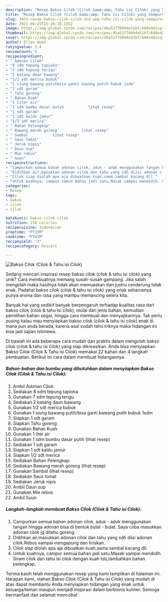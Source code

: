 ```yaml
---
description: "Resep Bakso Cilok (Cilok &amp;amp; Tahu isi Cilok) yang Sempurna"
title: "Resep Bakso Cilok (Cilok &amp;amp; Tahu isi Cilok) yang Sempurna"
slug: 3433-resep-bakso-cilok-cilok-and-amp-tahu-isi-cilok-yang-sempurna
date: 2021-04-25T15:26:10.156Z
image: https://img-global.cpcdn.com/recipes/4ba52f70094e51bf/680x482cq70/bakso-cilok-cilok-tahu-isi-cilok-foto-resep-utama.jpg
thumbnail: https://img-global.cpcdn.com/recipes/4ba52f70094e51bf/680x482cq70/bakso-cilok-cilok-tahu-isi-cilok-foto-resep-utama.jpg
cover: https://img-global.cpcdn.com/recipes/4ba52f70094e51bf/680x482cq70/bakso-cilok-cilok-tahu-isi-cilok-foto-resep-utama.jpg
author: Ellen Owen
ratingvalue: 3.4
reviewcount: 6
recipeingredient:
- " Adonan Cilok"
- "8 sdm tepung tapioka"
- "7 sdm tepung terigu"
- "2 batang daun bawang"
- "1/2 sdt merica bubuk"
- "1 siung bawang putihbisa ganti bawang putih bubuk 1sdm"
- "1 sdt garam"
- " Tahu goreng"
- " Bahan Kuah"
- "1 liter air"
- "1 sdm bumbu dasar putih           lihat resep"
- "1 sdt garam"
- "1 sdt kaldu jamur"
- "1/2 sdt merica"
- " Bahan Pelengkap"
- " Bawang merah goreng           lihat resep"
- " Sambal           lihat resep"
- " Saus tomat"
- " Jeruk nipis"
- " Daun sup"
- " Mie rebus"
- " Suun"
recipeinstructions:
- "Campurkan semua bahan adonan cilok, aduk - aduk menggunakan tangan hingga adonan bisa di bentuk bulat - bulat. Saya coba masukkan adonan cilok jg ditahu goreng."
- "Didihkan air,masukkan adonan cilok dan tahu yang sdh diisi adonan cilok.Rebus sampai mengapung dan tiriskan."
- "Cilok siap diolah apa aja dibuatkan kuah,sama sambal kacang dll."
- "Untuk kuahnya, campur semua bahan jadi satu.Masak sampai mendidih. Siram cilok dan tahu isi cilok dengan kuah tsb,tambahkan bahan pelengkap."
categories:
- Resep
tags:
- bakso
- cilok
- cilok

katakunci: bakso cilok cilok 
nutrition: 218 calories
recipecuisine: Indonesian
preptime: "PT33M"
cooktime: "PT41M"
recipeyield: "3"
recipecategory: Dessert

---
```



![Bakso Cilok (Cilok &amp; Tahu isi Cilok)](https://img-global.cpcdn.com/recipes/4ba52f70094e51bf/680x482cq70/bakso-cilok-cilok-tahu-isi-cilok-foto-resep-utama.jpg)

Sedang mencari inspirasi resep bakso cilok (cilok &amp; tahu isi cilok) yang unik? Cara membuatnya memang susah-susah gampang. Jika salah mengolah maka hasilnya tidak akan memuaskan dan justru cenderung tidak enak. Padahal bakso cilok (cilok &amp; tahu isi cilok) yang enak seharusnya punya aroma dan rasa yang mampu memancing selera kita.

Banyak hal yang sedikit banyak berpengaruh terhadap kualitas rasa dari bakso cilok (cilok &amp; tahu isi cilok), mulai dari jenis bahan, kemudian pemilihan bahan segar, hingga cara membuat dan menyajikannya. Tak perlu pusing kalau mau menyiapkan bakso cilok (cilok &amp; tahu isi cilok) enak di mana pun anda berada, karena asal sudah tahu triknya maka hidangan ini bisa jadi sajian istimewa.




Di bawah ini ada beberapa cara mudah dan praktis dalam mengolah bakso cilok (cilok &amp; tahu isi cilok) yang siap dikreasikan. Anda bisa menyiapkan Bakso Cilok (Cilok &amp; Tahu isi Cilok) memakai 22 bahan dan 4 langkah pembuatan. Berikut ini cara dalam membuat hidangannya.

<!--inarticleads1-->

##### Bahan-bahan dan bumbu yang dibutuhkan dalam menyiapkan Bakso Cilok (Cilok &amp; Tahu isi Cilok):

1. Ambil  Adonan Cilok:
1. Sediakan 8 sdm tepung tapioka
1. Gunakan 7 sdm tepung terigu
1. Sediakan 2 batang daun bawang
1. Gunakan 1/2 sdt merica bubuk
1. Gunakan 1 siung bawang putih/bisa ganti bawang putih bubuk 1sdm
1. Siapkan 1 sdt garam
1. Siapkan  Tahu goreng
1. Gunakan  Bahan Kuah:
1. Gunakan 1 liter air
1. Gunakan 1 sdm bumbu dasar putih           (lihat resep)
1. Sediakan 1 sdt garam
1. Siapkan 1 sdt kaldu jamur
1. Siapkan 1/2 sdt merica
1. Sediakan  Bahan Pelengkap:
1. Sediakan  Bawang merah goreng           (lihat resep)
1. Gunakan  Sambal           (lihat resep)
1. Sediakan  Saus tomat
1. Sediakan  Jeruk nipis
1. Ambil  Daun sup
1. Gunakan  Mie rebus
1. Ambil  Suun




<!--inarticleads2-->

##### Langkah-langkah membuat Bakso Cilok (Cilok &amp; Tahu isi Cilok):

1. Campurkan semua bahan adonan cilok, aduk - aduk menggunakan tangan hingga adonan bisa di bentuk bulat - bulat. Saya coba masukkan adonan cilok jg ditahu goreng.
1. Didihkan air,masukkan adonan cilok dan tahu yang sdh diisi adonan cilok.Rebus sampai mengapung dan tiriskan.
1. Cilok siap diolah apa aja dibuatkan kuah,sama sambal kacang dll.
1. Untuk kuahnya, campur semua bahan jadi satu.Masak sampai mendidih. Siram cilok dan tahu isi cilok dengan kuah tsb,tambahkan bahan pelengkap.




Terima kasih telah menggunakan resep yang kami tampilkan di halaman ini. Harapan kami, olahan Bakso Cilok (Cilok &amp; Tahu isi Cilok) yang mudah di atas dapat membantu Anda menyiapkan hidangan yang enak untuk keluarga/teman maupun menjadi inspirasi dalam berbisnis kuliner. Semoga bermanfaat dan selamat mencoba!
